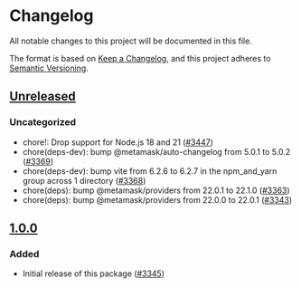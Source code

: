 # Changelog

All notable changes to this project will be documented in this file.

The format is based on [Keep a Changelog](https://keepachangelog.com/en/1.0.0/),
and this project adheres to [Semantic Versioning](https://semver.org/spec/v2.0.0.html).

## [Unreleased]

### Uncategorized

- chore!: Drop support for Node.js 18 and 21 ([#3447](https://github.com/MetaMask/snaps/pull/3447))
- chore(deps-dev): bump @metamask/auto-changelog from 5.0.1 to 5.0.2 ([#3369](https://github.com/MetaMask/snaps/pull/3369))
- chore(deps-dev): bump vite from 6.2.6 to 6.2.7 in the npm_and_yarn group across 1 directory ([#3368](https://github.com/MetaMask/snaps/pull/3368))
- chore(deps): bump @metamask/providers from 22.0.1 to 22.1.0 ([#3363](https://github.com/MetaMask/snaps/pull/3363))
- chore(deps): bump @metamask/providers from 22.0.0 to 22.0.1 ([#3343](https://github.com/MetaMask/snaps/pull/3343))

## [1.0.0]

### Added

- Initial release of this package ([#3345](https://github.com/MetaMask/snaps/pull/3345))

[Unreleased]: https://github.com/MetaMask/snaps/compare/@metamask/snaps-sandbox@1.0.0...HEAD
[1.0.0]: https://github.com/MetaMask/snaps/releases/tag/@metamask/snaps-sandbox@1.0.0
